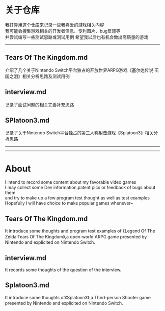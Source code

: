 # 关于仓库
我打算用这个仓库来记录一些我喜爱的游戏相关内容  
我可能会搜集游戏相关的开发者信息、专利图片、bug反馈等  
并尝试编写一些测试思路或测试用例
希望我以后也有机会做出高质量的游戏

---
## Tears Of The Kingdom\.md
介绍了几个关于Nintendo Switch平台独占的开放世界ARPG游戏《塞尔达传说·王国之泪》相关分析思路及测试用例

## interview\.md
记录了面试问题的相关完善补充思路

## SPlatoon3\.md
记录了关于Nintendo Switch平台独占的第三人称射击游戏《Splatoon3》相关分析思路

---
---
# About
I intend to record some content about my favorable video games  
I may collect some Dev information,patent pics or feedback of bugs about them  
and try to make up a few program test thought as well as test examples  
Hopefully I will have choice to make popular games whenever~

## Tears Of The Kingdom\.md
It introduce some thoughts and program test examples of 《Legend Of The Zelda·Tears Of The Kingdom》,a open-world ARPG game presented by Nintendo and explicited on Nintendo Switch.

## interview\.md
It records some thoughts of the question of the interview.

## Splatoon3\.md
It introduce some thoughts of《Splatoon3》,a Third-person Shooter game presented by Nintendo and explicited on Nintendo Switch.